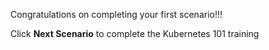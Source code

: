Congratulations on completing your first scenario!!!

Click **Next Scenario** to complete the Kubernetes 101 training
